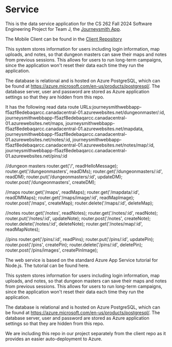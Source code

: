 # Service
This is the data service application for the CS 262 Fall 2024 Software Engineering Project for Team J, the [Journeysmith App](https://github.com/calvin-cs262-fall2024-teamJ/Project). 

The Mobile Client can be found in the [Client Repository](https://github.com/calvin-cs262-fall2024-teamJ/Client)

This system stores information for users including login information, map uploads, and notes, so that dungeon masters can save their maps and notes from previous sessions. This allows for users to run long-term campaigns, since the application won't reset their data each time they run the application.

The database is relational and is hosted on Azure PostgreSQL, which can be found at https://azure.microsoft.com/en-us/products/postgresql/. The database server, user and password are stored as Azure application settings so that they are hidden from this repo.

It has the following read data route URLs:journeysmithwebbapp-f5azf8edebaqarcc.canadacentral-01.azurewebsites.net/dungeonmaster/:id, journeysmithwebbapp-f5azf8edebaqarcc.canadacentral-01.azurewebsites.net/maps, journeysmithwebbapp-f5azf8edebaqarcc.canadacentral-01.azurewebsites.net/mapdata, journeysmithwebbapp-f5azf8edebaqarcc.canadacentral-01.azurewebsites.net/notes/:id, journeysmithwebbapp-f5azf8edebaqarcc.canadacentral-01.azurewebsites.net/notes/map/:id, journeysmithwebbapp-f5azf8edebaqarcc.canadacentral-01.azurewebsites.net/pins/:id

//dungeon masters
router.get('/', readHelloMessage);
router.get('/dungeonmasters', readDMs);
router.get('/dungeonmasters/:id', readDM);
router.put('/dungeonmasters/:id', updateDM);
router.post('/dungeonmasters', createDM);

//maps
router.get('/maps', readMaps);
router.get('/mapdata/:id', readDMMaps);
router.get('/maps/image/:id', readMapImage);
router.post('/maps', createMap);
router.delete('/maps/:id', deleteMap);

//notes
router.get('/notes', readNotes);
router.get('/notes/:id', readNote);
router.put('/notes/:id', updateNote);
router.post('/notes', createNote);
router.delete('/notes/:id', deleteNote);
router.get('/notes/map/:id', readMapNotes);

//pins
router.get('/pins/:id', readPins);
router.put('/pins/:id', updatePin);
router.post('/pins', createPin);
router.delete('/pins/:id', deletePin);
router.post('/pins/images', createPinImage);

The web service is based on the standard Azure App Service tutorial for Node.js. The tutorial can be found here.

This system stores information for users including login information, map uploads, and notes, so that dungeon masters can save their maps and notes from previous sessions. This allows for users to run long-term campaigns, since the application won't reset their data each time they run the application.

The database is relational and is hosted on Azure PostgreSQL, which can be found at https://azure.microsoft.com/en-us/products/postgresql/. The database server, user and password are stored as Azure application settings so that they are hidden from this repo.

We are including this repo in our project separately from the client repo as it provides an easier auto-deployment to Azure.
